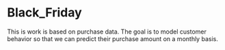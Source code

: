 # Black_Friday
This is work is based on purchase data. The goal is to model customer behavior so that we can predict their purchase amount on a monthly basis.

